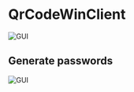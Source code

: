 # QrCodeWinClient

![GUI](http://i.imgur.com/85fWOlj.png)

## Generate passwords
![GUI](http://i.imgur.com/9tcZEOg.png)
